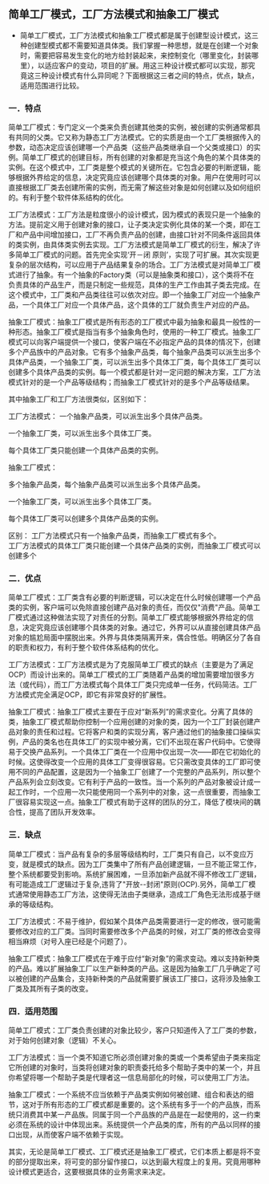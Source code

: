 ## 简单工厂模式，工厂方法模式和抽象工厂模式 
- 简单工厂模式，工厂方法模式和抽象工厂模式都是属于创建型设计模式，这三种创建型模式都不需要知道具体类。我们掌握一种思想，就是在创建一个对象时，需要把容易发生变化的地方给封装起来，来控制变化（哪里变化，封装哪里），以适应客户的变动，项目的扩展。用这三种设计模式都可以实现，那究竟这三种设计模式有什么异同呢？下面根据这三者之间的特点，优点，缺点，适用范围进行比较。
### 一．特点
简单工厂模式：专门定义一个类来负责创建其他类的实例，被创建的实例通常都具有共同的父类。它又称为静态工厂方法模式。它的实质是由一个工厂类根据传入的参数，动态决定应该创建哪一个产品类（这些产品类继承自一个父类或接口）的实例。简单工厂模式的创建目标，所有创建的对象都是充当这个角色的某个具体类的实例。在这个模式中，工厂类是整个模式的关键所在。它包含必要的判断逻辑，能够根据外界给定的信息，决定究竟应该创建哪个具体类的对象。用户在使用时可以直接根据工厂类去创建所需的实例，而无需了解这些对象是如何创建以及如何组织的。有利于整个软件体系结构的优化。 

工厂方法模式：工厂方法是粒度很小的设计模式，因为模式的表现只是一个抽象的方法。提前定义用于创建对象的接口，让子类决定实例化具体的某一个类，即在工厂和产品中间增加接口，工厂不再负责产品的创建，由接口针对不同条件返回具体的类实例，由具体类实例去实现。工厂方法模式是简单工厂模式的衍生，解决了许多简单工厂模式的问题。首先完全实现‘开－闭 原则’，实现了可扩展。其次实现更复杂的层次结构，可以应用于产品结果复杂的场合。工厂方法模式是对简单工厂模式进行了抽象。有一个抽象的Factory类（可以是抽象类和接口），这个类将不在负责具体的产品生产，而是只制定一些规范，具体的生产工作由其子类去完成。在这个模式中，工厂类和产品类往往可以依次对应。即一个抽象工厂对应一个抽象产品，一个具体工厂对应一个具体产品，这个具体的工厂就负责生产对应的产品。  

抽象工厂模式：抽象工厂模式是所有形态的工厂模式中最为抽象和最具一般性的一种形态。抽象工厂模式是指当有多个抽象角色时，使用的一种工厂模式。抽象工厂模式可以向客户端提供一个接口，使客户端在不必指定产品的具体的情况下，创建多个产品族中的产品对象。它有多个抽象产品类，每个抽象产品类可以派生出多个具体产品类，一个抽象工厂类，可以派生出多个具体工厂类，每个具体工厂类可以创建多个具体产品类的实例。每一个模式都是针对一定问题的解决方案，工厂方法模式针对的是一个产品等级结构；而抽象工厂模式针对的是多个产品等级结果。 

其中抽象工厂和工厂方法很类似，区别如下： 

 工厂方法模式： 
一个抽象产品类，可以派生出多个具体产品类。    

一个抽象工厂类，可以派生出多个具体工厂类。    

每个具体工厂类只能创建一个具体产品类的实例。  

抽象工厂模式： 

多个抽象产品类，每个抽象产品类可以派生出多个具体产品类。    

一个抽象工厂类，可以派生出多个具体工厂类。    

每个具体工厂类可以创建多个具体产品类的实例。       

 区别： 
工厂方法模式只有一个抽象产品类，而抽象工厂模式有多个。    
工厂方法模式的具体工厂类只能创建一个具体产品类的实例，而抽象工厂模式可以创建多个

### 二．优点
简单工厂模式：工厂类含有必要的判断逻辑，可以决定在什么时候创建哪一个产品类的实例，客户端可以免除直接创建产品对象的责任，而仅仅"消费"产品。简单工厂模式通过这种做法实现了对责任的分割。简单工厂模式能够根据外界给定的信息，决定究竟应该创建哪个具体类的对象。通过它，外界可以从直接创建具体产品对象的尴尬局面中摆脱出来。外界与具体类隔离开来，偶合性低。明确区分了各自的职责和权力，有利于整个软件体系结构的优化。 

工厂方法模式：工厂方法模式是为了克服简单工厂模式的缺点（主要是为了满足OCP）而设计出来的。简单工厂模式的工厂类随着产品类的增加需要增加很多方法（或代码），而工厂方法模式每个具体工厂类只完成单一任务，代码简洁。工厂方法模式完全满足OCP，即它有非常良好的扩展性。 

抽象工厂模式：抽象工厂模式主要在于应对“新系列”的需求变化。分离了具体的类，抽象工厂模式帮助你控制一个应用创建的对象的类，因为一个工厂封装创建产品对象的责任和过程。它将客户和类的实现分离，客户通过他们的抽象接口操纵实例，产品的类名也在具体工厂的实现中被分离，它们不出现在客户代码中。它使得易于交换产品系列。一个具体工厂类在一个应用中仅出现一次——即在它初始化的时候。这使得改变一个应用的具体工厂变得很容易。它只需改变具体的工厂即可使用不同的产品配置，这是因为一个抽象工厂创建了一个完整的产品系列，所以整个产品系列会立刻改变。它有利于产品的一致性。当一个系列的产品对象被设计成一起工作时，一个应用一次只能使用同一个系列中的对象，这一点很重要，而抽象工厂很容易实现这一点。抽象工厂模式有助于这样的团队的分工，降低了模块间的耦合性，提高了团队开发效率。
### 三．缺点
简单工厂模式：当产品有复杂的多层等级结构时，工厂类只有自己，以不变应万变，就是模式的缺点。因为工厂类集中了所有产品创建逻辑，一旦不能正常工作，整个系统都要受到影响。系统扩展困难，一旦添加新产品就不得不修改工厂逻辑，有可能造成工厂逻辑过于复杂,违背了"开放--封闭"原则(OCP).另外，简单工厂模式通常使用静态工厂方法，这使得无法由子类继承，造成工厂角色无法形成基于继承的等级结构。 

工厂方法模式：不易于维护，假如某个具体产品类需要进行一定的修改，很可能需要修改对应的工厂类。当同时需要修改多个产品类的时候，对工厂类的修改会变得相当麻烦（对号入座已经是个问题了）。 

抽象工厂模式：抽象工厂模式在于难于应付“新对象”的需求变动。难以支持新种类的产品。难以扩展抽象工厂以生产新种类的产品。这是因为抽象工厂几乎确定了可以被创建的产品集合，支持新种类的产品就需要扩展该工厂接口，这将涉及抽象工厂类及其所有子类的改变。 
### 四．适用范围
简单工厂模式：工厂类负责创建的对象比较少，客户只知道传入了工厂类的参数，对于始何创建对象（逻辑）不关心。 

工厂方法模式：当一个类不知道它所必须创建对象的类或一个类希望由子类来指定它所创建的对象时，当类将创建对象的职责委托给多个帮助子类中的某一个，并且你希望将哪一个帮助子类是代理者这一信息局部化的时候，可以使用工厂方法。 

抽象工厂模式：一个系统不应当依赖于产品类实例如何被创建、组合和表达的细节，这对于所有形态的工厂模式都是重要的。这个系统有多于一个的产品族，而系统只消费其中某一产品族。同属于同一个产品族的产品是在一起使用的，这一约束必须在系统的设计中体现出来。系统提供一个产品类的库，所有的产品以同样的接口出现，从而使客户端不依赖于实现。 

其实，无论是简单工厂模式、工厂模式还是抽象工厂模式，它们本质上都是将不变的部分提取出来，将可变的部分留作接口，以达到最大程度上的复用。究竟用哪种设计模式更适合，这要根据具体的业务需求来决定。
